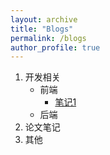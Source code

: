 ```yaml
---
layout: archive
title: "Blogs"
permalink: /blogs
author_profile: true
---
```


1. 开发相关
   - 前端
     - [笔记1](/blogs/11001)
   - 后端
2. 论文笔记
3. 其他